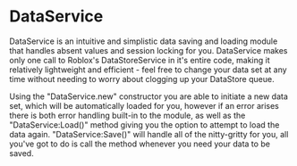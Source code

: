 # DataService
DataService is an intuitive and simplistic data saving and loading module that handles absent values and session locking for you. DataService makes only one call to Roblox's DataStoreService in it's entire code, making it relatively lightweight and efficient - feel free to change your data set at any time without needing to worry about clogging up your DataStore queue.

Using the "DataService.new" constructor you are able to initiate a new data set, which will be automatically loaded for you, however if an error arises there is both error handling built-in to the module, as well as the "DataService:Load()" method giving you the option to attempt to load the data again. "DataService:Save()" will handle all of the nitty-gritty for you, all you've got to do is call the method whenever you need your data to be saved.
